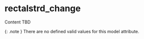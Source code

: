 # rectalstrd_change
Content TBD


{: .note }
There are no defined valid values for this model attribute.
